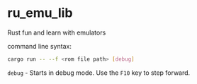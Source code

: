 # ru_emu_lib
Rust fun and learn with emulators



command line syntax:
```sh
cargo run -- --f <rom file path> [debug]
```
```debug``` - Starts in debug mode. Use the ```F10``` key to step forward.
